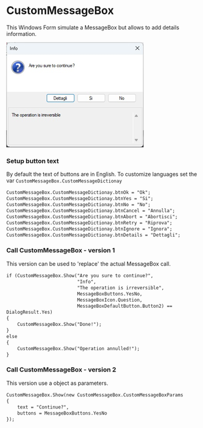 # CustomMessageBox

This Windows Form simulate a MessageBox but allows to add details information.

![CustomMessageBox With Details](https://github.com/pasqualeambrosio/CustomMessageBox/blob/main/custom%20message%20box%20with%20details.jpg)

### Setup button text
By default the text of buttons are in English.
To customize languages set the var `CustomMessageBox.CustomMessageDictionay`

```
CustomMessageBox.CustomMessageDictionay.btnOk = "Ok";
CustomMessageBox.CustomMessageDictionay.btnYes = "Si";
CustomMessageBox.CustomMessageDictionay.btnNo = "No";
CustomMessageBox.CustomMessageDictionay.btnCancel = "Annulla";
CustomMessageBox.CustomMessageDictionay.btnAbort = "Abortisci";
CustomMessageBox.CustomMessageDictionay.btnRetry = "Riprova";
CustomMessageBox.CustomMessageDictionay.btnIgnore = "Ignora";
CustomMessageBox.CustomMessageDictionay.btnDetails = "Dettagli";
```

### Call CustomMessageBox - version 1
This version can be used to 'replace' the actual MessageBox call.

```
if (CustomMessageBox.Show("Are you sure to continue?",
                          "Info",
                          "The operation is irreversible",
                          MessageBoxButtons.YesNo,
                          MessageBoxIcon.Question,
                          MessageBoxDefaultButton.Button2) == DialogResult.Yes)
{
    CustomMessageBox.Show("Done!");
}
else
{
    CustomMessageBox.Show("Operation annulled!");
}
```

### Call CustomMessageBox - version 2
This version use a object as parameters.
```
CustomMessageBox.Show(new CustomMessageBox.CustomMessageBoxParams
{
    text = "Continue?",
    buttons = MessageBoxButtons.YesNo
});
```
